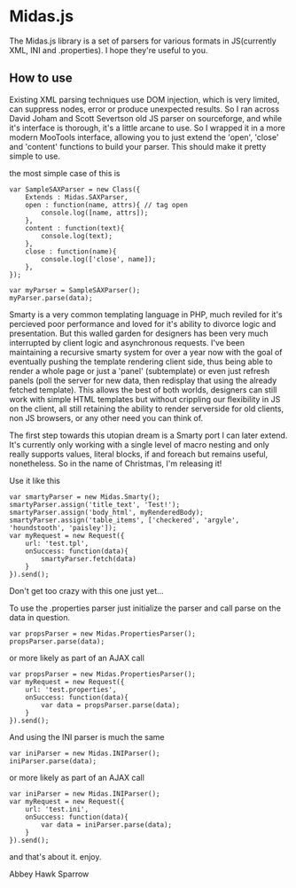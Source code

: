 Midas.js
===========

The Midas.js library is a set of parsers for various formats in JS(currently XML, INI and .properties). I hope they're useful to you.

How to use
----------

Existing XML parsing techniques use DOM injection, which is very limited, can suppress nodes, error or produce unexpected results. So I ran across David Joham and Scott Severtson old JS parser on sourceforge, and while it's interface is thorough, it's a little arcane to use. So I wrapped it in a more modern MooTools interface, allowing you to just extend the 'open', 'close' and 'content' functions to build your parser. This should make it pretty simple to use.

the most simple case of this is

    var SampleSAXParser = new Class({
        Extends : Midas.SAXParser,
        open : function(name, attrs){ // tag open
            console.log([name, attrs]);
        },
        content : function(text){ 
            console.log(text);
        },
        close : function(name){
            console.log(['close', name]);
        },
    });
    
    var myParser = SampleSAXParser();
    myParser.parse(data);
    
Smarty is a very common templating language in PHP, much reviled for it's percieved poor performance and loved for it's ability to divorce logic and presentation. But this walled garden for designers has been very much interrupted by client logic and asynchronous requests. I've been maintaining a recursive smarty system for over a year now with the goal of eventually pushing the template rendering client side, thus being able to render a whole page or just a 'panel' (subtemplate) or even just refresh panels (poll the server for new data, then redisplay that using the already fetched template). This allows the best of both worlds, designers can still work with simple HTML templates but without crippling our flexibility in JS on the client, all still retaining the ability to render serverside for old clients, non JS browsers, or any other need you can think of.

The first step towards this utopian dream is a Smarty port I can later extend. It's currently only working with a single level of macro nesting and only really supports values, literal blocks, if and foreach but remains useful, nonetheless. So in the name of Christmas, I'm releasing it!

Use it like this

    var smartyParser = new Midas.Smarty();
    smartyParser.assign('title_text', 'Test!');
    smartyParser.assign('body_html', myRenderedBody);
    smartyParser.assign('table_items', ['checkered', 'argyle', 'houndstooth', 'paisley']);
    var myRequest = new Request({
        url: 'test.tpl',
        onSuccess: function(data){
            smartyParser.fetch(data)
        }
    }).send();
    
Don't get too crazy with this one just yet...

To use the .properties parser just initialize the parser and call parse on the data in question.

    var propsParser = new Midas.PropertiesParser();
    propsParser.parse(data);

or more likely as part of an AJAX call

    var propsParser = new Midas.PropertiesParser();
    var myRequest = new Request({
        url: 'test.properties',
        onSuccess: function(data){
            var data = propsParser.parse(data);
        }
    }).send();

And using the INI parser is much the same

    var iniParser = new Midas.INIParser();
    iniParser.parse(data);

or more likely as part of an AJAX call

    var iniParser = new Midas.INIParser();
    var myRequest = new Request({
        url: 'test.ini',
        onSuccess: function(data){
            var data = iniParser.parse(data);
        }
    }).send();

and that's about it. enjoy.

Abbey Hawk Sparrow